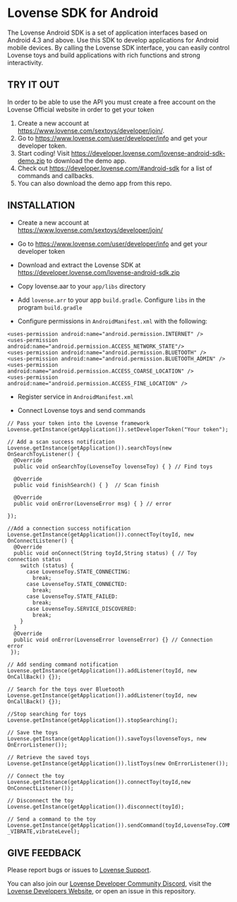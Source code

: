 Lovense SDK for Android
========================

The Lovense Android SDK is a set of application interfaces based on Android 4.3 and above. Use this SDK to develop applications for Android mobile devices. By calling the Lovense SDK interface, you can easily control Lovense toys and build applications with rich functions and strong interactivity.

TRY IT OUT
----------

In order to be able to use the API you must create a free account on the Lovense Official website in order to get your token
1. Create a new account at https://www.lovense.com/sextoys/developer/join/.
2. Go to https://www.lovense.com/user/developer/info and get your developer token.
3. Start coding! Visit https://developer.lovense.com/lovense-android-sdk-demo.zip to download the demo app.
4. Check out https://developer.lovense.com/#android-sdk for a list of commands and callbacks.
5. You can also download the demo app from this repo.


INSTALLATION
------------

- Create a new account at https://www.lovense.com/sextoys/developer/join/

- Go to https://www.lovense.com/user/developer/info and get your developer token

- Download and extract the Lovense SDK at https://developer.lovense.com/lovense-android-sdk.zip

- Copy lovense.aar to your `app/libs` directory

- Add `lovense.arr` to your app `build.gradle`. Configure `libs` in the program `build.gradle`

- Configure permissions in `AndroidManifest.xml` with the following:
```
<uses-permission android:name="android.permission.INTERNET" />
<uses-permission android:name="android.permission.ACCESS_NETWORK_STATE"/>
<uses-permission android:name="android.permission.BLUETOOTH" />
<uses-permission android:name="android.permission.BLUETOOTH_ADMIN" />
<uses-permission android:name="android.permission.ACCESS_COARSE_LOCATION" />
<uses-permission android:name="android.permission.ACCESS_FINE_LOCATION" />
```

- Register service in `AndroidManifest.xml`
<service android:name="com.xtremeprog.sdk.ble.BleService" android:enabled="true" />

- Connect Lovense toys and send commands 

```
// Pass your token into the Lovense framework
Lovense.getInstance(getApplication()).setDeveloperToken("Your token");

// Add a scan success notification
Lovense.getInstance(getApplication()).searchToys(new OnSearchToyListener() {
  @Override
  public void onSearchToy(LovenseToy lovenseToy) { } // Find toys

  @Override
  public void finishSearch() { }  // Scan finish

  @Override
  public void onError(LovenseError msg) { } // error

});

//Add a connection success notification
Lovense.getInstance(getApplication()).connectToy(toyId, new OnConnectListener() {
  @Override
  public void onConnect(String toyId,String status) { // Toy connection status
    switch (status) {
      case LovenseToy.STATE_CONNECTING:
        break;
      case LovenseToy.STATE_CONNECTED:
        break;
      case LovenseToy.STATE_FAILED:
        break;
      case LovenseToy.SERVICE_DISCOVERED:
        break;
    }
  }
  @Override
  public void onError(LovenseError lovenseError) {} // Connection error
 });

// Add sending command notification
Lovense.getInstance(getApplication()).addListener(toyId, new OnCallBack() {});

// Search for the toys over Bluetooth
Lovense.getInstance(getApplication()).addListener(toyId, new OnCallBack() {});

//Stop searching for toys
Lovense.getInstance(getApplication()).stopSearching();

// Save the toys
Lovense.getInstance(getApplication()).saveToys(lovenseToys, new OnErrorListener());

// Retrieve the saved toys
Lovense.getInstance(getApplication()).listToys(new OnErrorListener());

// Connect the toy
Lovense.getInstance(getApplication()).connectToy(toyId,new OnConnectListener());

// Disconnect the toy
Lovense.getInstance(getApplication()).disconnect(toyId);

// Send a command to the toy
Lovense.getInstance(getApplication()).sendCommand(toyId,LovenseToy.COMMAND _VIBRATE,vibrateLevel);
```



GIVE FEEDBACK
-------------
Please report bugs or issues to [Lovense Support](mailto:developer@mail.lovense.com).

You can also join our [Lovense Developer Community Discord](https://discord.gg/dW9f54BwqR), visit the [Lovense Developers Website](https://developer.lovense.com/#introduction), or open an issue in this repository.
